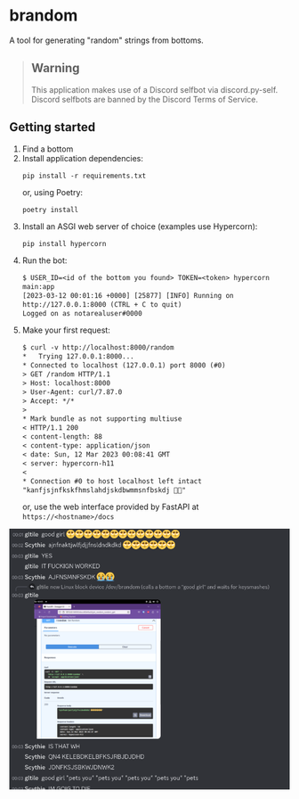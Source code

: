# brandom
A tool for generating "random" strings from bottoms.

> ## Warning
> This application makes use of a Discord selfbot via discord.py-self. Discord selfbots are banned by the Discord Terms of Service.

## Getting started
1. Find a bottom
2. Install application dependencies:
   ```
   pip install -r requirements.txt
   ```
   or, using Poetry:
   ```
   poetry install
   ```
2. Install an ASGI web server of choice (examples use Hypercorn):
   ```
   pip install hypercorn
   ```
3. Run the bot:
   ```
   $ USER_ID=<id of the bottom you found> TOKEN=<token> hypercorn main:app
   [2023-03-12 00:01:16 +0000] [25877] [INFO] Running on http://127.0.0.1:8000 (CTRL + C to quit)
   Logged on as notarealuser#0000
   ```
4. Make your first request:
   ```
   $ curl -v http://localhost:8000/random
   *   Trying 127.0.0.1:8000...
   * Connected to localhost (127.0.0.1) port 8000 (#0)
   > GET /random HTTP/1.1
   > Host: localhost:8000
   > User-Agent: curl/7.87.0
   > Accept: */*
   > 
   * Mark bundle as not supporting multiuse
   < HTTP/1.1 200 
   < content-length: 88
   < content-type: application/json
   < date: Sun, 12 Mar 2023 00:08:41 GMT
   < server: hypercorn-h11
   < 
   * Connection #0 to host localhost left intact
   "kanfjsjnfkskfhmslahdjskdbwmmsnfbskdj 🥺🥺"
   ```
    or, use the web interface provided by FastAPI at `https://<hostname>/docs`

![bottom.png](bottom.png)